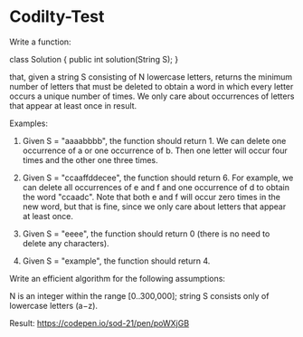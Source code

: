 # Codilty-Test
Write a function:

class Solution { public int solution(String S); }

that, given a string S consisting of N lowercase letters, returns the minimum number of letters that must be deleted to obtain a word in which every letter occurs a unique number of times. We only care about occurrences of letters that appear at least once in result.

Examples:

1. Given S = "aaaabbbb", the function should return 1. We can delete one occurrence of a or one occurrence of b. Then one letter will occur four times and the other one three times.

2. Given S = "ccaaffddecee", the function should return 6. For example, we can delete all occurrences of e and f and one occurrence of d to obtain the word "ccaadc". Note that both e and f will occur zero times in the new word, but that is fine, since we only care about letters that appear at least once.

3. Given S = "eeee", the function should return 0 (there is no need to delete any characters).

4. Given S = "example", the function should return 4.

Write an efficient algorithm for the following assumptions:

N is an integer within the range [0..300,000];
string S consists only of lowercase letters (a−z).


Result:
https://codepen.io/sod-21/pen/poWXjGB
